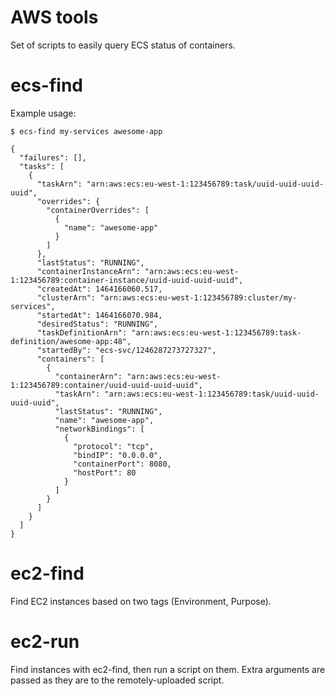 # AWS tools

Set of scripts to easily query ECS status of containers.

# ecs-find

Example usage:
```
$ ecs-find my-services awesome-app

{
  "failures": [],
  "tasks": [
    {
      "taskArn": "arn:aws:ecs:eu-west-1:123456789:task/uuid-uuid-uuid-uuid",
      "overrides": {
        "containerOverrides": [
          {
            "name": "awesome-app"
          }
        ]
      },
      "lastStatus": "RUNNING",
      "containerInstanceArn": "arn:aws:ecs:eu-west-1:123456789:container-instance/uuid-uuid-uuid-uuid",
      "createdAt": 1464166060.517,
      "clusterArn": "arn:aws:ecs:eu-west-1:123456789:cluster/my-services",
      "startedAt": 1464166070.984,
      "desiredStatus": "RUNNING",
      "taskDefinitionArn": "arn:aws:ecs:eu-west-1:123456789:task-definition/awesome-app:48",
      "startedBy": "ecs-svc/1246287273727327",
      "containers": [
        {
          "containerArn": "arn:aws:ecs:eu-west-1:123456789:container/uuid-uuid-uuid-uuid",
          "taskArn": "arn:aws:ecs:eu-west-1:123456789:task/uuid-uuid-uuid-uuid",
          "lastStatus": "RUNNING",
          "name": "awesome-app",
          "networkBindings": [
            {
              "protocol": "tcp",
              "bindIP": "0.0.0.0",
              "containerPort": 8080,
              "hostPort": 80
            }
          ]
        }
      ]
    }
  ]
}
```

# ec2-find

Find EC2 instances based on two tags (Environment, Purpose).

# ec2-run

Find instances with ec2-find, then run a script on them. Extra arguments are passed as they are to the remotely-uploaded script.
